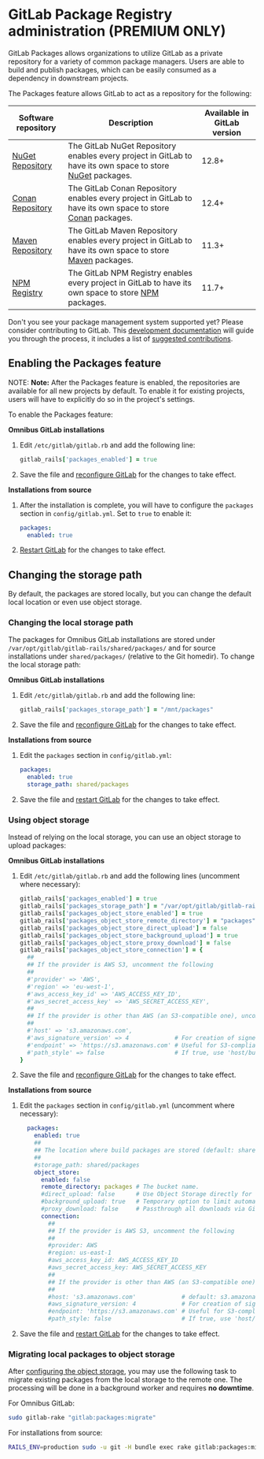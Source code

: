 # GitLab Package Registry administration **(PREMIUM ONLY)**

GitLab Packages allows organizations to utilize GitLab as a private repository
for a variety of common package managers. Users are able to build and publish
packages, which can be easily consumed as a dependency in downstream projects.

The Packages feature allows GitLab to act as a repository for the following:

| Software repository | Description | Available in GitLab version |
| ------------------- | ----------- | --------------------------- |
| [NuGet Repository](../../user/packages/nuget_repository/index.md) | The GitLab NuGet Repository enables every project in GitLab to have its own space to store [NuGet](https://www.nuget.org/) packages. | 12.8+ |
| [Conan Repository](../../user/packages/conan_repository/index.md) | The GitLab Conan Repository enables every project in GitLab to have its own space to store [Conan](https://conan.io/) packages. | 12.4+ |
| [Maven Repository](../../user/packages/maven_repository/index.md) | The GitLab Maven Repository enables every project in GitLab to have its own space to store [Maven](https://maven.apache.org/) packages. | 11.3+ |
| [NPM Registry](../../user/packages/npm_registry/index.md)   | The GitLab NPM Registry enables every project in GitLab to have its own space to store [NPM](https://www.npmjs.com/) packages. | 11.7+ |

Don't you see your package management system supported yet?
Please consider contributing
to GitLab. This [development documentation](../../development/packages.md) will guide you through the process, it includes a list of [suggested contributions](../../development/packages.md#suggested-contributions).

## Enabling the Packages feature

NOTE: **Note:**
After the Packages feature is enabled, the repositories are available
for all new projects by default. To enable it for existing projects, users will
have to explicitly do so in the project's settings.

To enable the Packages feature:

**Omnibus GitLab installations**

1. Edit `/etc/gitlab/gitlab.rb` and add the following line:

   ```ruby
   gitlab_rails['packages_enabled'] = true
   ```

1. Save the file and [reconfigure GitLab](../restart_gitlab.md#omnibus-gitlab-reconfigure "How to reconfigure Omnibus GitLab") for the changes to take effect.

**Installations from source**

1. After the installation is complete, you will have to configure the `packages`
   section in `config/gitlab.yml`. Set to `true` to enable it:

   ```yaml
   packages:
     enabled: true
   ```

1. [Restart GitLab](../restart_gitlab.md#omnibus-gitlab-reconfigure "How to reconfigure Omnibus GitLab") for the changes to take effect.

## Changing the storage path

By default, the packages are stored locally, but you can change the default
local location or even use object storage.

### Changing the local storage path

The packages for Omnibus GitLab installations are stored under
`/var/opt/gitlab/gitlab-rails/shared/packages/` and for source
installations under `shared/packages/` (relative to the Git homedir).
To change the local storage path:

**Omnibus GitLab installations**

1. Edit `/etc/gitlab/gitlab.rb` and add the following line:

   ```ruby
   gitlab_rails['packages_storage_path'] = "/mnt/packages"
   ```

1. Save the file and [reconfigure GitLab](../restart_gitlab.md#omnibus-gitlab-reconfigure)
   for the changes to take effect.

**Installations from source**

1. Edit the `packages` section in `config/gitlab.yml`:

   ```yaml
   packages:
     enabled: true
     storage_path: shared/packages
   ```

1. Save the file and [restart GitLab](../restart_gitlab.md#installations-from-source) for the changes to take effect.

### Using object storage

Instead of relying on the local storage, you can use an object storage to
upload packages:

**Omnibus GitLab installations**

1. Edit `/etc/gitlab/gitlab.rb` and add the following lines (uncomment where
   necessary):

   ```ruby
   gitlab_rails['packages_enabled'] = true
   gitlab_rails['packages_storage_path'] = "/var/opt/gitlab/gitlab-rails/shared/packages"
   gitlab_rails['packages_object_store_enabled'] = true
   gitlab_rails['packages_object_store_remote_directory'] = "packages" # The bucket name.
   gitlab_rails['packages_object_store_direct_upload'] = false         # Use Object Storage directly for uploads instead of background uploads if enabled (Default: false).
   gitlab_rails['packages_object_store_background_upload'] = true      # Temporary option to limit automatic upload (Default: true).
   gitlab_rails['packages_object_store_proxy_download'] = false        # Passthrough all downloads via GitLab instead of using Redirects to Object Storage.
   gitlab_rails['packages_object_store_connection'] = {
     ##
     ## If the provider is AWS S3, uncomment the following
     ##
     #'provider' => 'AWS',
     #'region' => 'eu-west-1',
     #'aws_access_key_id' => 'AWS_ACCESS_KEY_ID',
     #'aws_secret_access_key' => 'AWS_SECRET_ACCESS_KEY',
     ##
     ## If the provider is other than AWS (an S3-compatible one), uncomment the following
     ##
     #'host' => 's3.amazonaws.com',
     #'aws_signature_version' => 4             # For creation of signed URLs. Set to 2 if provider does not support v4.
     #'endpoint' => 'https://s3.amazonaws.com' # Useful for S3-compliant services such as DigitalOcean Spaces.
     #'path_style' => false                    # If true, use 'host/bucket_name/object' instead of 'bucket_name.host/object'.
   }
   ```

1. Save the file and [reconfigure GitLab](../restart_gitlab.md#omnibus-gitlab-reconfigure)
   for the changes to take effect.

**Installations from source**

1. Edit the `packages` section in `config/gitlab.yml` (uncomment where necessary):

   ```yaml
     packages:
       enabled: true
       ##
       ## The location where build packages are stored (default: shared/packages).
       ##
       #storage_path: shared/packages
       object_store:
         enabled: false
         remote_directory: packages # The bucket name.
         #direct_upload: false      # Use Object Storage directly for uploads instead of background uploads if enabled (Default: false).
         #background_upload: true   # Temporary option to limit automatic upload (Default: true).
         #proxy_download: false     # Passthrough all downloads via GitLab instead of using Redirects to Object Storage.
         connection:
           ##
           ## If the provider is AWS S3, uncomment the following
           ##
           #provider: AWS
           #region: us-east-1
           #aws_access_key_id: AWS_ACCESS_KEY_ID
           #aws_secret_access_key: AWS_SECRET_ACCESS_KEY
           ##
           ## If the provider is other than AWS (an S3-compatible one), uncomment the following
           ##
           #host: 's3.amazonaws.com'             # default: s3.amazonaws.com.
           #aws_signature_version: 4             # For creation of signed URLs. Set to 2 if provider does not support v4.
           #endpoint: 'https://s3.amazonaws.com' # Useful for S3-compliant services such as DigitalOcean Spaces.
           #path_style: false                    # If true, use 'host/bucket_name/object' instead of 'bucket_name.host/object'.
   ```

1. Save the file and [restart GitLab](../restart_gitlab.md#installations-from-source) for the changes to take effect.

### Migrating local packages to object storage

After [configuring the object storage](#using-object-storage), you may use the
following task to migrate existing packages from the local storage to the remote one.
The processing will be done in a background worker and requires **no downtime**.

For Omnibus GitLab:

```sh
sudo gitlab-rake "gitlab:packages:migrate"
```

For installations from source:

```bash
RAILS_ENV=production sudo -u git -H bundle exec rake gitlab:packages:migrate
```
